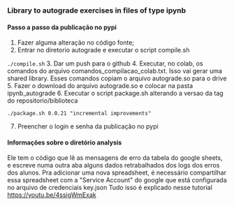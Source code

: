 ### Library to autograde exercises in files of type ipynb

#### Passo a passo da publicação no pypi
1. Fazer alguma alteração no código fonte;
2. Entrar no diretorio autograde e executar o script compile.sh

```./compile.sh```
3. Dar um push para o github
4. Executar, no colab, os comandos do arquivo comandos_compilacao_colab.txt. Isso vai gerar uma shared library.
   Esses comandos copiam o arquivo autograde.so para o drive
5. Fazer o download do arquivo autograde.so e colocar na pasta ipynb_autograde
6. Executar o script package.sh alterando a versao da tag do repositorio/biblioteca
```
./package.sh 0.0.21 "incremental improvements"
```
7. Preencher o login e senha da publicação no pypi


#### Informações sobre o diretório analysis
Ele tem o código que lê as mensagens de erro da tabela do google sheets, e escreve numa outra aba alguns dados retrabalhados dos logs dos erros dos alunos.
Pra adicionar uma nova spreadsheet, é necessário compartilhar essa spreadsheet com a "Service Account" do google que está configurada no arquivo de credenciais key.json
Tudo isso é explicado nesse tutorial https://youtu.be/4ssigWmExak
